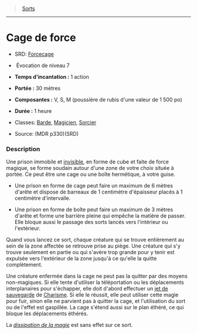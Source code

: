 ﻿---
!SpellItem
Family: SpellHD
Name: Cage de force
AltName: '[Forcecage](srd_spells_forcecage.md)'
Type: Évocation
Level: 7
CastingTime: 1 action
Range: 30 mètres
Components: V, S, M (poussière de rubis d'une valeur de 1 500 po)
Duration: 1 heure
Classes: '[Barde](hd_bard.md), [Magicien](hd_wizard.md), [Sorcier](hd_warlock.md)'
Source: (MDR p330)(SRD)
Id: spells_hd.md#cage-de-force
ParentLink: spells_hd.md#sorts
ParentName: Sorts
NameLevel: 1
Attributes: {}
AttributesDictionary: >+
  {}

---
> [Sorts](hd_spells.md)

---

# Cage de force

- SRD: [Forcecage](srd_spells_forcecage.md)

-  Évocation de niveau 7

- **Temps d'incantation :** 1 action

- **Portée :** 30 mètres

- **Composantes :** V, S, M (poussière de rubis d'une valeur de 1 500 po)

- **Durée :** 1 heure

- Classes: [Barde](hd_bard.md), [Magicien](hd_wizard.md), [Sorcier](hd_warlock.md)

- Source: (MDR p330)(SRD)

### Description

Une prison immobile et [invisible](hd_conditions_invisible.md), en forme de cube et faite de force magique, se forme soudain autour d'une zone de votre choix située à portée. Ce peut être une cage ou une boîte hermétique, à votre guise.

* Une prison en forme de cage peut faire un maximum de 6 mètres d'arête et dispose de barreaux de 1 centimètre d'épaisseur placés à 1 centimètre d'intervalle.

* Une prison en forme de boîte peut faire un maximum de 3 mètres d'arête et forme une barrière pleine qui empêche la matière de passer. Elle bloque aussi le passage des sorts lancés vers l'intérieur ou l'extérieur.

Quand vous lancez ce sort, chaque créature qui se trouve entièrement au sein de la zone affectée se retrouve prise au piège. Une créature qui s'y trouve seulement en partie ou qui s'avère trop grande pour y tenir est expulsée vers l'extérieur de la zone jusqu'à ce qu'elle la quitte complètement.

Une créature enfermée dans la cage ne peut pas la quitter par des moyens non-magiques. Si elle tente d'utiliser la téléportation ou les déplacements interplanaires pour s'échapper, elle doit d'abord effectuer un [jet de sauvegarde](hd_abilities_jets_de_sauvegarde.md) de [Charisme](hd_abilities_charisma.md). Si elle le réussit, elle peut utiliser cette magie pour fuir, sinon elle ne parvient pas à quitter la cage, et l'utilisation du sort ou de l'effet est gaspillée. La cage s'étend aussi sur le plan éthéré, ce qui bloque les déplacements éthérés.

La _[dissipation de la magie](hd_spells_dissipation_de_la_magie.md)_ est sans effet sur ce sort.

